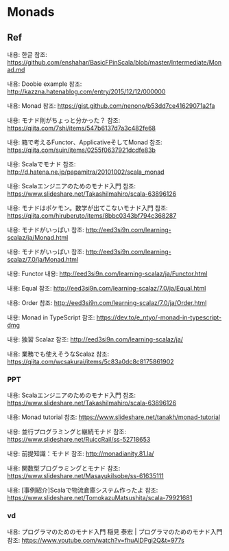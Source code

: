 # Monads

## Ref

내용: 한글
참조: https://github.com/enshahar/BasicFPinScala/blob/master/Intermediate/Monad.md

내용: Doobie example
참조: http://kazzna.hatenablog.com/entry/2015/12/12/000000

내용: Monad
참조: https://gist.github.com/nenono/b53dd7ce41629071a2fa

내용: モナド則がちょっと分かった？
참조: https://qiita.com/7shi/items/547b6137d7a3c482fe68

내용: 箱で考えるFunctor、ApplicativeそしてMonad
참조: https://qiita.com/suin/items/0255f0637921dcdfe83b

내용: Scalaでモナド 
참조: http://d.hatena.ne.jp/papamitra/20101002/scala_monad

내용: Scalaエンジニアのためのモナド入門
참조: https://www.slideshare.net/TakashiImahiro/scala-63896126

내용: モナドはポケモン。数学が出てこないモナド入門
참조: https://qiita.com/hiruberuto/items/8bbc0343bf794c368287 

내용: モナドがいっぱい
참조: http://eed3si9n.com/learning-scalaz/ja/Monad.html

내용: モナドがいっぱい 
참조: http://eed3si9n.com/learning-scalaz/7.0/ja/Monad.html

내용: Functor
내용: http://eed3si9n.com/learning-scalaz/ja/Functor.html

내용: Equal
참조: http://eed3si9n.com/learning-scalaz/7.0/ja/Equal.html 

내용: Order
참조: http://eed3si9n.com/learning-scalaz/7.0/ja/Order.html

내용: Monad in TypeScript
참조: https://dev.to/e_ntyo/-monad-in-typescript-dmg 

내용: 独習 Scalaz
참조: http://eed3si9n.com/learning-scalaz/ja/

내용: 業務でも使えそうなScalaz
참조: https://qiita.com/wcsakurai/items/5c83a0dc8c8175861902

### PPT
내용: Scalaエンジニアのためのモナド入門
참조: https://www.slideshare.net/TakashiImahiro/scala-63896126

내용: Monad tutorial
참조: https://www.slideshare.net/tanakh/monad-tutorial

내용: 並行プログラミングと継続モナド
참조: https://www.slideshare.net/RuiccRail/ss-52718653

내용: 前提知識：モナド
참조: http://monadianity.81.la/

내용: 関数型プログラミングとモナド
참조: https://www.slideshare.net/MasayukiIsobe/ss-61635111

내용: [事例紹介]Scalaで物流倉庫システム作ったよ
참조: https://www.slideshare.net/TomokazuMatsushita/scala-79921681

### vd
내용: プログラマのためのモナド入門 稲見 泰宏 | プログラマのためのモナド入門
참조: https://www.youtube.com/watch?v=fhuAlDPgi2Q&t=977s